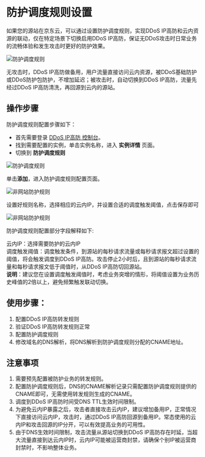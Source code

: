 # 防护调度规则设置

如果您的源站在京东云，可以通过设置防护调度规则，实现DDoS IP高防和云内资源的联动，仅在特定场景下切换启用DDoS IP高防，保证无DDoS攻击时日常业务的流畅体验和发生攻击时更好的防护效果。

![防护调度规则](../../../../image/Advanced%20Anti-DDoS/dispatch-rule-01.png)

无攻击时，DDoS IP高防做备用，用户流量直接访问云内资源，被DDoS基础防护或DDoS防护包防护，不增加延迟；被攻击时，自动切换到DDoS IP高防，流量先经过DDoS IP高防清洗，再回源到云内的源站。

## 操作步骤

防护调度规则配置步骤如下：

- 首先需要登录 [DDoS IP高防 控制台](https://ip-anti-console.jdcloud.com/instancelist)。
- 找到需要配置的实例，单击实例名称，进入 **实例详情** 页面。
- 切换到 **防护调度规则** 

![防护调度规则](../../../../image/Advanced%20Anti-DDoS/dispatch-rule-02.png)

单击**添加**，进入防护调度规则配置页面。

![非网站防护规则](../../../../image/Advanced%20Anti-DDoS/dispatch-rule-03.png)

设置好规则名称，选择相应的云内IP，并设置合适的调度触发阈值，点击保存即可

![非网站防护规则](../../../../image/Advanced%20Anti-DDoS/dispatch-rule-04.png)


防护调度规则配置部分字段解释如下:

云内IP：选择需要防护的云内IP<br>
调度触发阈值：调度触发条件，到源站的每秒请求流量或每秒请求报文超过设置的阈值，将会触发调度到DDoS IP高防。攻击停止2小时后，且到源站的每秒请求流量和每秒请求报文低于阈值时，从DDoS IP高防切回源站。<br>
**说明**：建议您在设置调度触发阈值时，考虑业务突增的情形，将阈值设置为业务历史峰值的2倍以上，避免频繁触发联动切换。

## 使用步骤：

1. 配置DDoS IP高防转发规则
2. 验证DDoS IP高防转发规则正常
3. 配置防护调度规则
4. 修改域名的DNS解析，将DNS解析到防护调度规则分配的CNAME地址。

## 注意事项

1. 需要预先配置被防护业务的转发规则。
2. 配置防护调度规则后，DNS的CNAME解析记录只需配置防护调度规则提供的CNAME即可，无需使用转发规则生成的CNAME。
3. 调度到DDoS IP高防时间受DNS TTL生效时间限制。
4. 为避免云内IP暴露之后，攻击者直接攻击云内IP，建议增加备用IP，正常情况下直接访问云内IP，攻击时，通过DDoS IP高防回源到备用IP。常态使用的云内IP和攻击回源的IP分开，可以有效提高业务的可用性。
5. 由于DNS生效时间限制，攻击流量从源站切换到DDoS IP高防存在时延，当超大流量直接到达云内IP时，云内IP可能被运营商封禁，请确保个别IP被运营商封禁时，不影响整体业务。
